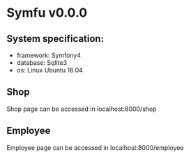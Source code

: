 # Symfu v0.0.0

## System specification:

- framework: Symfony4
- database: Sqlite3
- os: Linux Ubuntu 16.04

## Shop
Shop page can be accessed in localhost:8000/shop

## Employee
Employee page can be accessed in localhost:8000/employee
